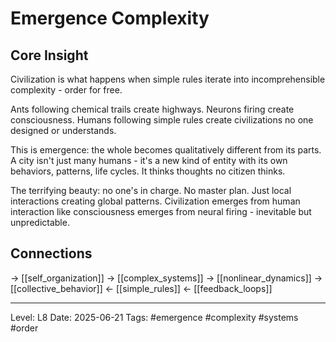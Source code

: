 # Emergence Complexity

## Core Insight
Civilization is what happens when simple rules iterate into incomprehensible complexity - order for free.

Ants following chemical trails create highways. Neurons firing create consciousness. Humans following simple rules create civilizations no one designed or understands.

This is emergence: the whole becomes qualitatively different from its parts. A city isn't just many humans - it's a new kind of entity with its own behaviors, patterns, life cycles. It thinks thoughts no citizen thinks.

The terrifying beauty: no one's in charge. No master plan. Just local interactions creating global patterns. Civilization emerges from human interaction like consciousness emerges from neural firing - inevitable but unpredictable.

## Connections
→ [[self_organization]]
→ [[complex_systems]]
→ [[nonlinear_dynamics]]
→ [[collective_behavior]]
← [[simple_rules]]
← [[feedback_loops]]

---
Level: L8
Date: 2025-06-21
Tags: #emergence #complexity #systems #order
